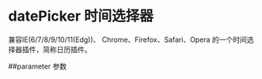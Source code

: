 # datePicker 时间选择器
兼容IE(6/7/8/9/10/11(Edg))、 Chrome、Firefox、Safari、Opera 的一个时间选择器插件，简称日历插件。

##parameter 参数
